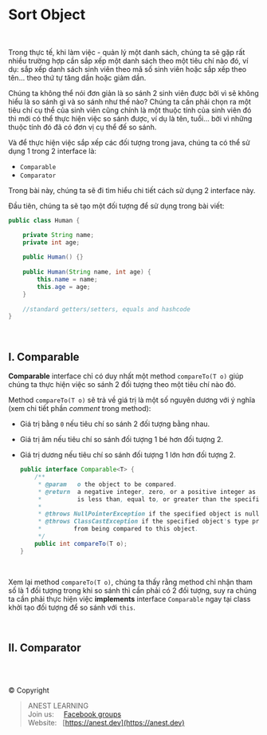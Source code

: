 # Sort Object

<br />

Trong thực tế, khi làm việc - quản lý một danh sách, chúng ta sẽ gặp rất nhiều trường hợp cần sắp xếp một danh sách theo một tiêu chí nào đó, ví dụ: sắp xếp danh sách sinh viên theo mã số sinh viên hoặc sắp xếp theo tên... theo thứ tự tăng dần hoặc giảm dần.

Chúng ta không thể nói đơn giản là so sánh 2 sinh viên được bởi vì sẽ không hiểu là so sánh gì và so sánh như thế nào? Chúng ta cần phải chọn ra một tiêu chí cụ thể của sinh viên cũng chính là một thuộc tính của sinh viên đó thì mới có thể thực hiện việc so sánh được, ví dụ là tên, tuổi... bởi vì những thuộc tính đó đã có đơn vị cụ thể đế so sánh.

Và để thực hiện việc sắp xếp các đối tượng trong java, chúng ta có thể sử dụng 1 trong 2 interface là:

- `Comparable`
- `Comparator`

Trong bài này, chúng ta sẽ đi tìm hiểu chi tiết cách sử dụng 2 interface này.

Đầu tiên, chúng ta sẽ tạo một đối tượng để sử dụng trong bài viết:

```java
public class Human {

    private String name;
    private int age;
 
    public Human() {}
 
    public Human(String name, int age) {
        this.name = name;
        this.age = age;
    }
 
    //standard getters/setters, equals and hashcode
}
```

<br />

## I. Comparable

**Comparable** interface chỉ có duy nhất một method `compareTo(T o)` giúp chúng ta thực hiện việc so sánh 2 đối tượng theo một tiêu chí nào đó.

Method `compareTo(T o)` sẽ trả về giá trị là một số nguyên dương với ý nghĩa (xem chi tiết phần _comment_ trong method):

- Giá trị bằng `0` nếu tiêu chí so sánh 2 đối tượng bằng nhau.
- Giá trị âm nếu tiêu chí so sánh đối tượng 1 bé hơn đối tượng 2.
- Giá trị dương nếu tiêu chí so sánh đối tượng 1 lớn hơn đối tượng 2.

  ```java
  public interface Comparable<T> {
      /**
       * @param   o the object to be compared.
       * @return  a negative integer, zero, or a positive integer as this object
       *          is less than, equal to, or greater than the specified object.
       *
       * @throws NullPointerException if the specified object is null
       * @throws ClassCastException if the specified object's type prevents it
       *         from being compared to this object.
       */
      public int compareTo(T o);
  }
  ```
    
<br />

Xem lại method `compareTo(T o)`, chúng ta thấy rằng method chỉ nhận tham số là 1 đối tượng trong khi so sánh thì cần phải có 2 đối tượng, suy ra chúng ta cần phải thực hiện việc **implements** interface `Comparable` ngay tại class khởi tạo đối tượng để so sánh với `this`.

<br />

## II. Comparator

<br />

##  

© Copyright
> ANEST LEARNING  
> Join us: &nbsp;&nbsp;&nbsp; [Facebook groups](https://www.facebook.com/groups/anest.learning/)  
> Website: &nbsp; [https://anest.dev](https://anest.dev) 
